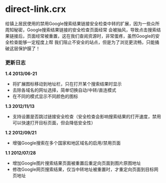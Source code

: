 direct-link.crx
===============

给镇上居民使用的禁用Google搜索结果链接安全检查中转的扩展，因为一些众所周知秘密，Google搜索结果链接的安全检查页面经常
会被抽风，导致点击搜索结果链接后，页面经常被重置，这在我们查阅资源时，非常蛋疼，虽然Google的安全检查能够一定程度上帮
我们阻止不安全的站点，但是为了浏览更流畅，只能捅破这层保护膜了！

### 更新日志

**1.4 2013/06-21**

 * 将扩展图标移动到地址栏，只在打开某个搜索结果时显示
 * 去除各域名的网址选择，简单切换自动/中转/直连模式
 * 在不同的模式显示不同颜色的图标

**1.3 2012/11/13**

  * 支持设置是否跳过链接安全检查（安全检查会影响搜索结果的打开速度，禁用可以快速打开目标页面，但会降低安全性）

**1.2 2012/09/21**

  * 增强Google搜索在多个国家和地区域名的启用/禁用页面

**1.1 2012/07/28**  

  * 增加Google图片搜索结果页面被重置后重定向页面到图片原图地址
  * 修改Google网页搜索结果，仅当中转地址被重置时，才重定向页面到目标网页地址

